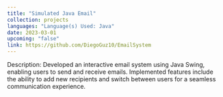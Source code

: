 ```yaml
---
title: "Simulated Java Email"
collection: projects
languages: "Language(s) Used: Java"
date: 2023-03-01
upcoming: "false"
link: https://github.com/DiegoGuz10/EmailSystem
---
```

Description: Developed an interactive email system using Java Swing, enabling users to send and receive emails. Implemented features include the ability to add new recipients and switch between users for a seamless communication experience.